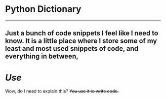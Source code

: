 # Python Dictionary

---

Just a bunch of code snippets I feel like I need to know. It is a little place where I store some of my least and most used snippets of code, and everything in between,
---
# *Use*
Wow, do I need to explain this? ~~You use it to write code.~~
